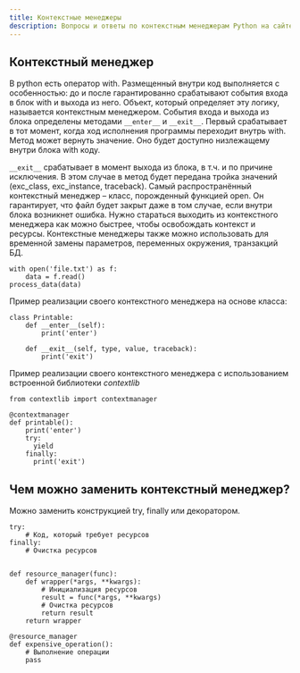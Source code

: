 ```yaml
---
title: Контекстные менеджеры
description: Вопросы и ответы по контекстным менеджерам Python на сайте-методичке Python FAQ.
---
```



## Контекстный менеджер
В python есть оператор with. Размещенный внутри код выполняется с особенностью: до и после гарантированно срабатывают события входа в блок with и выхода из него. Объект, который определяет эту логику, называется контекстным менеджером.
События входа и выхода из блока определены методами `__enter__` и `__exit__`. Первый срабатывает в тот момент, когда ход исполнения программы переходит внутрь with. Метод может вернуть значение. Оно будет доступно низлежащему внутри блока with коду.

`__exit__` срабатывает в момент выхода из блока, в т.ч. и по причине исключения. В этом случае в метод будет передана тройка значений (exc_class, exc_instance, traceback).
Самый распространённый контекстный менеджер – класс, порожденный функцией open. Он гарантирует, что файл будет закрыт даже в том случае, если внутри блока возникнет ошибка.
Нужно стараться выходить из контекстного менеджера как можно быстрее, чтобы освобождать контекст и ресурсы.
Контекстные менеджеры также можно использовать для временной замены параметров, переменных окружения, транзакций БД.

    with open('file.txt') as f:
        data = f.read()
    process_data(data)

Пример реализации своего контекстного менеджера на основе класса:

    class Printable:
        def __enter__(self):
            print('enter')
    
        def __exit__(self, type, value, traceback):
            print('exit')

Пример реализации своего контекстного менеджера с использованием встроенной библиотеки _contextlib_

    from contextlib import contextmanager
    
    @contextmanager
    def printable():
        print('enter')
        try:
          yield
        finally:
          print('exit')


## Чем можно заменить контекстный менеджер?
Можно заменить конструкцией try, finally или декоратором.

    try:
        # Код, который требует ресурсов
    finally:
        # Очистка ресурсов


    def resource_manager(func):
        def wrapper(*args, **kwargs):
            # Инициализация ресурсов
            result = func(*args, **kwargs)
            # Очистка ресурсов
            return result
        return wrapper
    
    @resource_manager
    def expensive_operation():
        # Выполнение операции
        pass